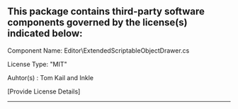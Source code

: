 This package contains third-party software components governed by the license(s) indicated below:
---------

Component Name: Editor\ExtendedScriptableObjectDrawer.cs

License Type: "MIT"

Auhtor(s) : Tom Kail and Inkle

[Provide License Details]

---------
